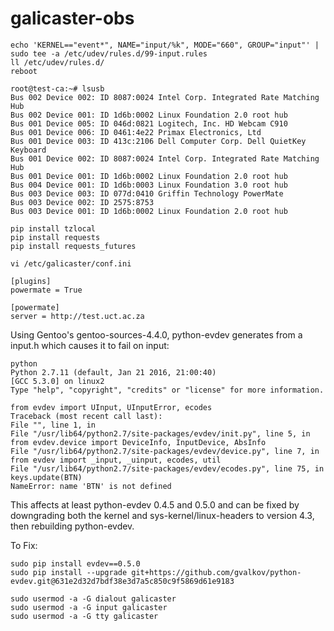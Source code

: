 # galicaster-obs

```
echo 'KERNEL=="event*", NAME="input/%k", MODE="660", GROUP="input"' | sudo tee -a /etc/udev/rules.d/99-input.rules
ll /etc/udev/rules.d/
reboot
```

```
root@test-ca:~# lsusb
Bus 002 Device 002: ID 8087:0024 Intel Corp. Integrated Rate Matching Hub
Bus 002 Device 001: ID 1d6b:0002 Linux Foundation 2.0 root hub
Bus 001 Device 005: ID 046d:0821 Logitech, Inc. HD Webcam C910
Bus 001 Device 006: ID 0461:4e22 Primax Electronics, Ltd
Bus 001 Device 003: ID 413c:2106 Dell Computer Corp. Dell QuietKey Keyboard
Bus 001 Device 002: ID 8087:0024 Intel Corp. Integrated Rate Matching Hub
Bus 001 Device 001: ID 1d6b:0002 Linux Foundation 2.0 root hub
Bus 004 Device 001: ID 1d6b:0003 Linux Foundation 3.0 root hub
Bus 003 Device 003: ID 077d:0410 Griffin Technology PowerMate
Bus 003 Device 002: ID 2575:8753
Bus 003 Device 001: ID 1d6b:0002 Linux Foundation 2.0 root hub
```

```
pip install tzlocal
pip install requests
pip install requests_futures
```

```
vi /etc/galicaster/conf.ini

[plugins]
powermate = True

[powermate]
server = http://test.uct.ac.za
```

Using Gentoo's gentoo-sources-4.4.0, python-evdev generates from a input.h which causes it to fail on input:
```
python
Python 2.7.11 (default, Jan 21 2016, 21:00:40)
[GCC 5.3.0] on linux2
Type "help", "copyright", "credits" or "license" for more information.

from evdev import UInput, UInputError, ecodes
Traceback (most recent call last):
File "", line 1, in
File "/usr/lib64/python2.7/site-packages/evdev/init.py", line 5, in
from evdev.device import DeviceInfo, InputDevice, AbsInfo
File "/usr/lib64/python2.7/site-packages/evdev/device.py", line 7, in
from evdev import _input, _uinput, ecodes, util
File "/usr/lib64/python2.7/site-packages/evdev/ecodes.py", line 75, in
keys.update(BTN)
NameError: name 'BTN' is not defined
```

This affects at least python-evdev 0.4.5 and 0.5.0 and can be fixed by downgrading both the kernel and sys-kernel/linux-headers to version 4.3, then rebuilding python-evdev.

To Fix:
```
sudo pip install evdev==0.5.0
sudo pip install --upgrade git+https://github.com/gvalkov/python-evdev.git@631e2d32d7bdf38e3d7a5c850c9f5869d61e9183
```

```
sudo usermod -a -G dialout galicaster
sudo usermod -a -G input galicaster
sudo usermod -a -G tty galicaster
```